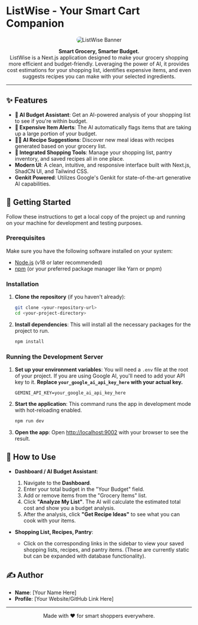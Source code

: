 # ListWise - Your Smart Cart Companion

<p align="center">
  <img src="https://picsum.photos/400/200?grayscale" alt="ListWise Banner" data-ai-hint="grocery app banner" style="border-radius: 8px;" />
</p>

<p align="center">
  <strong>Smart Grocery, Smarter Budget.</strong>
  <br />
  ListWise is a Next.js application designed to make your grocery shopping more efficient and budget-friendly. Leveraging the power of AI, it provides cost estimations for your shopping list, identifies expensive items, and even suggests recipes you can make with your selected ingredients.
</p>

---

## ✨ Features

-   **🤖 AI Budget Assistant**: Get an AI-powered analysis of your shopping list to see if you're within budget.
-   **💸 Expensive Item Alerts**: The AI automatically flags items that are taking up a large portion of your budget.
-   **🧑‍🍳 AI Recipe Suggestions**: Discover new meal ideas with recipes generated based on your grocery list.
-   **🛒 Integrated Shopping Tools**: Manage your shopping list, pantry inventory, and saved recipes all in one place.
-   **Modern UI**: A clean, intuitive, and responsive interface built with Next.js, ShadCN UI, and Tailwind CSS.
-   **Genkit Powered**: Utilizes Google's Genkit for state-of-the-art generative AI capabilities.

## 🚀 Getting Started

Follow these instructions to get a local copy of the project up and running on your machine for development and testing purposes.

### Prerequisites

Make sure you have the following software installed on your system:
*   [Node.js](https://nodejs.org/) (v18 or later recommended)
*   [npm](https://www.npmjs.com/) (or your preferred package manager like Yarn or pnpm)

### Installation

1.  **Clone the repository** (if you haven't already):
    ```sh
    git clone <your-repository-url>
    cd <your-project-directory>
    ```

2.  **Install dependencies**:
    This will install all the necessary packages for the project to run.
    ```sh
    npm install
    ```

### Running the Development Server

1.  **Set up your environment variables**:
    You will need a `.env` file at the root of your project. If you are using Google AI, you'll need to add your API key to it. **Replace `your_google_ai_api_key_here` with your actual key.**
    ```.env
    GEMINI_API_KEY=your_google_ai_api_key_here
    ```

2.  **Start the application**:
    This command runs the app in development mode with hot-reloading enabled.
    ```sh
    npm run dev
    ```

3.  **Open the app**:
    Open [http://localhost:9002](http://localhost:9002) with your browser to see the result.

## 📝 How to Use

-   **Dashboard / AI Budget Assistant**:
    1.  Navigate to the **Dashboard**.
    2.  Enter your total budget in the "Your Budget" field.
    3.  Add or remove items from the "Grocery Items" list.
    4.  Click **"Analyze My List"**. The AI will calculate the estimated total cost and show you a budget analysis.
    5.  After the analysis, click **"Get Recipe Ideas"** to see what you can cook with your items.

-   **Shopping List, Recipes, Pantry**:
    -   Click on the corresponding links in the sidebar to view your saved shopping lists, recipes, and pantry items. (These are currently static but can be expanded with database functionality).

## ✍️ Author

-   **Name**: [Your Name Here]
-   **Profile**: [Your Website/GitHub Link Here]

---

<p align="center">Made with ❤️ for smart shoppers everywhere.</p>
